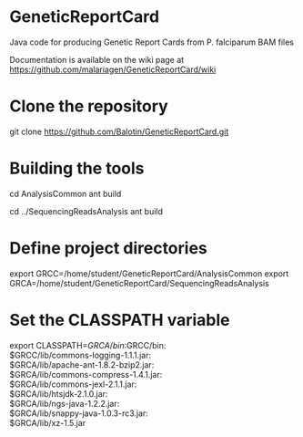 # GeneticReportCard
Java code for producing Genetic Report Cards from P. falciparum BAM files

Documentation is available on the wiki page at https://github.com/malariagen/GeneticReportCard/wiki


# Clone the repository
git clone https://github.com/Balotin/GeneticReportCard.git
# Building the tools
cd AnalysisCommon
ant build

cd ../SequencingReadsAnalysis
ant build

# Define project directories 
export GRCC=/home/student/GeneticReportCard/AnalysisCommon
export GRCA=/home/student/GeneticReportCard/SequencingReadsAnalysis

# Set the CLASSPATH variable 
export CLASSPATH=$GRCA/bin:$GRCC/bin:\
$GRCC/lib/commons-logging-1.1.1.jar:\
$GRCA/lib/apache-ant-1.8.2-bzip2.jar:\
$GRCA/lib/commons-compress-1.4.1.jar:\
$GRCA/lib/commons-jexl-2.1.1.jar:\
$GRCA/lib/htsjdk-2.1.0.jar:\
$GRCA/lib/ngs-java-1.2.2.jar:\
$GRCA/lib/snappy-java-1.0.3-rc3.jar:\
$GRCA/lib/xz-1.5.jar
